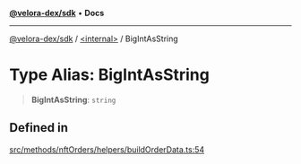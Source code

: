 [**@velora-dex/sdk**](../../README.md) • **Docs**

***

[@velora-dex/sdk](../../globals.md) / [\<internal\>](../README.md) / BigIntAsString

# Type Alias: BigIntAsString

> **BigIntAsString**: `string`

## Defined in

[src/methods/nftOrders/helpers/buildOrderData.ts:54](https://github.com/VeloraDEX/sdk/blob/master/src/methods/nftOrders/helpers/buildOrderData.ts#L54)
